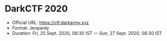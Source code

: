 # DarkCTF 2020

- Official URL: https://ctf.darkarmy.xyz
- Format: Jeopardy
- Duration: Fri, 25 Sept. 2020, 08:30 IST — Sun, 27 Sept. 2020, 08:30 IST